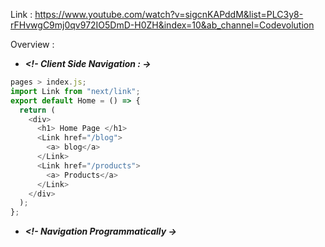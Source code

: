 Link : https://www.youtube.com/watch?v=sigcnKAPddM&list=PLC3y8-rFHvwgC9mj0qv972IO5DmD-H0ZH&index=10&ab_channel=Codevolution

Overview :

- **_<!- Client Side Navigation : <Link /> ->_**

```js
pages > index.js;
import Link from "next/link";
export default Home = () => {
  return (
    <div>
      <h1> Home Page </h1>
      <Link href="/blog">
        <a> blog</a>
      </Link>
      <Link href="/products">
        <a> Products</a>
      </Link>
    </div>
  );
};
```

- **_<!- Navigation Programmatically ->_**
